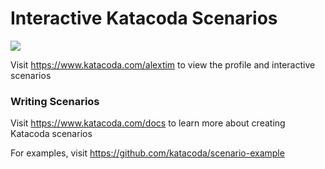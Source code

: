 # Interactive Katacoda Scenarios

[![](http://shields.katacoda.com/katacoda/alextim/count.svg)](https://www.katacoda.com/alextim "Get your profile on Katacoda.com")

Visit https://www.katacoda.com/alextim to view the profile and interactive scenarios

### Writing Scenarios
Visit https://www.katacoda.com/docs to learn more about creating Katacoda scenarios

For examples, visit https://github.com/katacoda/scenario-example
